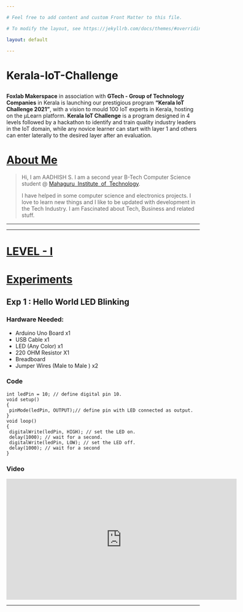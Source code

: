 ```yaml
---

# Feel free to add content and custom Front Matter to this file.

# To modify the layout, see https://jekyllrb.com/docs/themes/#overriding-theme-defaults

layout: default

---
```

# Kerala-IoT-Challenge<blockquote>

  <p><strong>Foxlab Makerspace</strong> in association with <strong>GTech - Group of Technology Companies</strong> in Kerala is launching our prestigious program  <strong>“Kerala&nbsp;IoT Challenge 2021”</strong>,  with a vision to mould 100 IoT experts in Kerala, hosting on the µLearn platform. <strong>Kerala IoT Challenge</strong> is a program designed in 4 levels followed by a hackathon to identify and train quality industry leaders in the IoT domain, while any novice learner can start with layer 1 and others can enter laterally to the desired layer after an evaluation.</p>

</blockquote>

# <u><b>About Me</b></u>

<blockquote>

Hi, I am  AADHISH S. I am a second year B-Tech Computer Science student  @ <a href="http://mahagurutech.ac.in" target="_blank">Mahaguru&nbsp; Institute&nbsp; of&nbsp; Technology</a>.

I have helped in some computer science and electronics projects. I love to learn new things and I like to be updated with development in the Tech Industry. I am Fascinated  about Tech, Business and related stuff.  

</blockquote>

____
____

# <u><b>LEVEL - I</b></u>

# <u><b>Experiments</b></u>

## Exp 1 : Hello World LED Blinking

### Hardware Needed:
   * Arduino Uno Board x1
   * USB Cable x1
   * LED (Any Color) x1
   * 220 OHM Resistor X1 
   * Breadboard
   * Jumper Wires (Male to Male ) x2

### Code
    int ledPin = 10; // define digital pin 10.
    void setup()
    {
     pinMode(ledPin, OUTPUT);// define pin with LED connected as output.
    }
    void loop()
    {
     digitalWrite(ledPin, HIGH); // set the LED on.
     delay(1000); // wait for a second.
     digitalWrite(ledPin, LOW); // set the LED off.
     delay(1000); // wait for a second
    }


### Video
<iframe width="600" height="315" src="https://www.youtube.com/embed/EjBNj1aGhZI" title="YouTube video player" frameborder="0" allow="accelerometer; autoplay; clipboard-write; encrypted-media; gyroscope; picture-in-picture" allowfullscreen></iframe>

___
